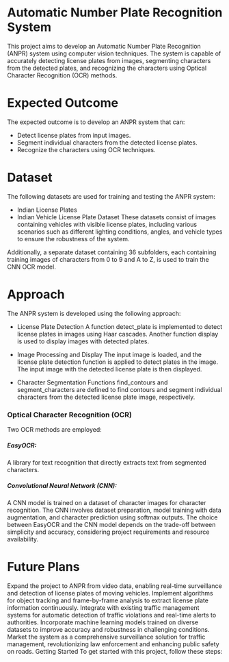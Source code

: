 # Automatic Number Plate Recognition System
This project aims to develop an Automatic Number Plate Recognition (ANPR) system using computer vision techniques. The system is capable of accurately detecting license plates from images, segmenting characters from the detected plates, and recognizing the characters using Optical Character Recognition (OCR) methods.

# Expected Outcome
The expected outcome is to develop an ANPR system that can:

* Detect license plates from input images.
* Segment individual characters from the detected license plates.
* Recognize the characters using OCR techniques.

# Dataset
The following datasets are used for training and testing the ANPR system:

* Indian License Plates
* Indian Vehicle License Plate Dataset
These datasets consist of images containing vehicles with visible license plates, including various scenarios such as different lighting conditions, angles, and vehicle types to ensure the robustness of the system.

Additionally, a separate dataset containing 36 subfolders, each containing training images of characters from 0 to 9 and A to Z, is used to train the CNN OCR model.

# Approach
The ANPR system is developed using the following approach:

* License Plate Detection
A function detect_plate is implemented to detect license plates in images using Haar cascades. Another function display is used to display images with detected plates.

* Image Processing and Display
The input image is loaded, and the license plate detection function is applied to detect plates in the image. The input image with the detected license plate is then displayed.

* Character Segmentation
Functions find_contours and segment_characters are defined to find contours and segment individual characters from the detected license plate image, respectively.

### Optical Character Recognition (OCR)
Two OCR methods are employed:

 ##### EasyOCR:
   A library for text recognition that directly extracts text from segmented characters.
 ##### Convolutional Neural Network (CNN):
   A CNN model is trained on a dataset of character images for character recognition. The CNN involves dataset preparation, model training with data augmentation, and character prediction using softmax outputs.
The choice between EasyOCR and the CNN model depends on the trade-off between simplicity and accuracy, considering project requirements and resource availability.

# Future Plans
Expand the project to ANPR from video data, enabling real-time surveillance and detection of license plates of moving vehicles.
Implement algorithms for object tracking and frame-by-frame analysis to extract license plate information continuously.
Integrate with existing traffic management systems for automatic detection of traffic violations and real-time alerts to authorities.
Incorporate machine learning models trained on diverse datasets to improve accuracy and robustness in challenging conditions.
Market the system as a comprehensive surveillance solution for traffic management, revolutionizing law enforcement and enhancing public safety on roads.
Getting Started
To get started with this project, follow these steps:
